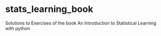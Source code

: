 # stats_learning_book
Solutions to Exercises of the book An Introduction to Statistical Learning with python
